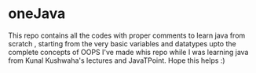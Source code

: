 # oneJava
This repo contains all the codes with proper comments to learn java from scratch , starting from the very basic variables and datatypes upto the complete concepts of OOPS
I've made whis repo while I was learning java from Kunal Kushwaha's lectures and JavaTPoint.
Hope this helps :)
